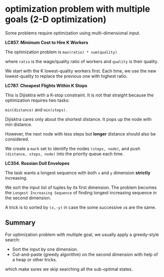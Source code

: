 optimization problem with multiple goals (2-D optimization)
===

Some problems require optimization using multi-dimensional input.

**LC857. Minimum Cost to Hire K Workers**

The optimization problem is `max(ratio) * sum(quality)` 

where `ratio` is the wage/quality ratio of workers and `quality` is their quality.

We start with the  K lowest-quality workers first. 
Each time, we use the new lowest-quality to replace the previous one with highest ratio.

**LC787. Cheapest Flights Within K Stops**

This is Dijisktra with a K-stop constraint. It is not that straight because the optimization requires two tasks:

`min(distance)` and `min(steps)`.

Dijisktra cares only about the shortest distance. It pops up the node with min distance.

However, the next node with less steps but **longer** distance should also be considered.

We create a `mark` set to identify the nodes `(steps, node)`, and push `(distance, steps, node)` into the priority queue each time.

**LC354. Russian Doll Envelopes**

The task wants a longest sequence with both `x` and `y` dimension **strictly** increasing.

We sort the input list of tuples by its first dimension. The problem becomes the `Longest Increasing Sequence` of finding longest increasing sequence in the second dimension.

A trick is to sorted by `(x,-y)` in case the some successive `x`s are the same.

Summary
---
For optimization problem with multiple goal, we usually apply a greedy-style search:

* Sort the input by one dimension.
* Cut-and-paste (greedy algorithm) on the second dimension with help of a heap or other tricks.

which make sures we skip searching all the sub-optimal states.

